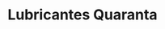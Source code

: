 ---
title: "Lubricantes Quaranta"
url: /posadas/lubricantes-quaranta/
shop: piezas de automóviles
---